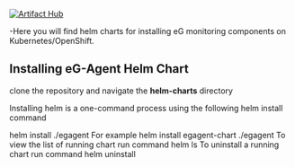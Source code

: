 

[![Artifact Hub](https://img.shields.io/endpoint?url=https://artifacthub.io/badge/repository/eginnovations)](https://artifacthub.io/packages/search?repo=eginnovations)<br>

-Here you will find helm charts for installing eG monitoring components on Kubernetes/OpenShift.

<h2> Installing eG-Agent Helm Chart</h2>

clone the repository and navigate the <b>helm-charts</b> directory

Installing helm is a one-command process using the following helm install command

helm install <chart-name> ./egagent
For example 
  helm install egagent-chart ./egagent
To view the list of running chart run command
  helm ls
To uninstall a running chart run command
  helm uninstall <chart-name>
